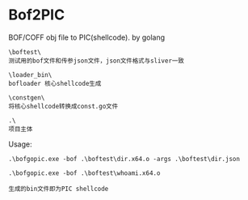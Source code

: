 # Bof2PIC
BOF/COFF obj file to PIC(shellcode). by golang

```
\boftest\
测试用的bof文件和传参json文件，json文件格式与sliver一致

\loader_bin\
bofloader 核心shellcode生成

\constgen\
将核心shellcode转换成const.go文件

.\
项目主体

```

Usage:
```
.\bofgopic.exe -bof .\boftest\dir.x64.o -args .\boftest\dir.json

.\bofgopic.exe -bof .\boftest\whoami.x64.o

生成的bin文件即为PIC shellcode

```
